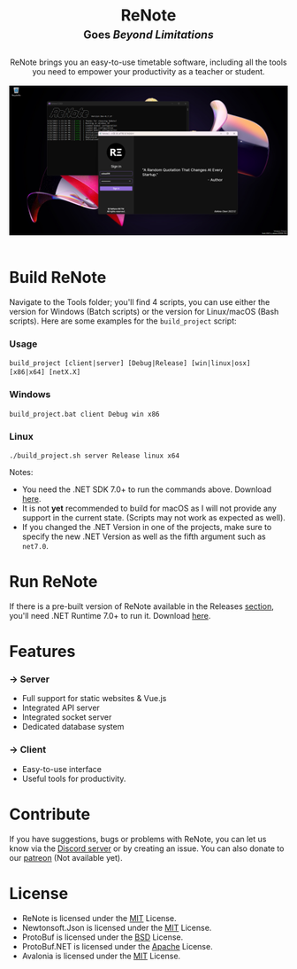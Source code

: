 <h1 align="center">
  <b>ReNote</b>
  <br>
  <sub><sup><b>Goes<i> Beyond Limitations</i></b></sup></sub>
</h1>

<p align="center">
  ReNote brings you an easy-to-use timetable software, including all the tools you need to empower your productivity as a teacher or student.
  <br><br>
  <img src="https://raw.githubusercontent.com/renote-tech/ReNote/master/Documentation/show_new.png">
  <br><br>
</p>

# Build ReNote
Navigate to the Tools folder; you'll find 4 scripts, you can use either the version for Windows (Batch scripts) or the version for Linux/macOS (Bash scripts). Here are some examples for the `build_project` script:

### Usage
```
build_project [client|server] [Debug|Release] [win|linux|osx] [x86|x64] [netX.X]
```

### Windows
```
build_project.bat client Debug win x86
```

### Linux
```
./build_project.sh server Release linux x64
```

Notes:
  - You need the .NET SDK 7.0+ to run the commands above. Download <a href="https://aka.ms/netcore">here</a>.
  - It is not **yet** recommended to build for macOS as I will not provide any support in the current state. (Scripts may not work as expected as well).
  - If you changed the .NET Version in one of the projects, make sure to specify the new .NET Version as well as the fifth argument such as `net7.0`.

# Run ReNote
If there is a pre-built version of ReNote available in the Releases <a href="https://github.com/renote-tech/ReNote/releases">section</a>, you'll need .NET Runtime 7.0+ to run it.
Download <a href="https://dotnet.microsoft.com/en-us/download/dotnet/7.0">here</a>.

# Features
### → Server
 - Full support for static websites & Vue.js
 - Integrated API server
 - Integrated socket server
 - Dedicated database system
 
### → Client
 - Easy-to-use interface
 - Useful tools for productivity.

# Contribute
If you have suggestions, bugs or problems with ReNote, you can let us know via the <a href="https://discord.gg/Z2wh3CHusT">Discord server</a> or by creating an issue. You can also donate to our <a href="">patreon</a> (Not available yet).

# License
- ReNote is licensed under the <a href="LICENSE">MIT</a> License.
- Newtonsoft.Json is licensed under the <a href="https://github.com/JamesNK/Newtonsoft.Json/blob/master/LICENSE.md">MIT</a> License.
- ProtoBuf is licensed under the <a href="https://github.com/protocolbuffers/protobuf/blob/main/LICENSE">BSD</a> License.
- ProtoBuf.NET is licensed under the <a href="https://github.com/protobuf-net/protobuf-net/blob/main/Licence.txt">Apache</a> License.
- Avalonia is licensed under the <a href="https://github.com/AvaloniaUI/Avalonia/blob/master/licence.md">MIT</a> License.
